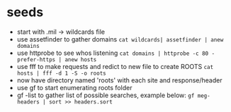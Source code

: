 # seeds
- start with .mil -> wildcards file 
- use assetfinder to gather domains
`cat wildcards| assetfinder | anew domains`
- use httprobe to see whos listening
`cat domains | httprobe -c 80 -prefer-https | anew hosts` 
- use fff to make requests and redict to new file to create ROOTS
`cat hosts | fff -d 1 -S -o roots`
- now have directory named 'roots' with each site and response/header
- use gf to start enumerating roots folder
- gf -list to gather list of possible searches, example below:
`gf meg-headers | sort >> headers.sort`
